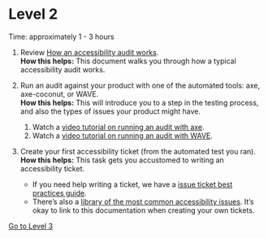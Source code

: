 # Level 2

Time: approximately 1 - 3 hours

1. Review [How an accessibility audit works](https://github.com/department-of-veterans-affairs/va.gov-team/blob/master/teams/vsa/accessibility/how-an-accessibility-audit-works.md). <br/>
    **How this helps:** This document walks you through how a typical accessibility audit works.

1. Run an audit against your product with one of the automated tools: axe, axe-coconut, or WAVE.  <br/>
    **How this helps:** This will introduce you to a step in the testing process, and also the types of issues your product might have.

    1. Watch a [video tutorial on running an audit with axe](https://www.youtube.com/watch?v=FW1giWW5M9I). 
    1. Watch a [video tutorial on running an audit with WAVE](https://www.youtube.com/watch?v=ITUDiTgAZY0).

1. Create your first accessibility ticket (from the automated test you ran). <br/>
    **How this helps:** This task gets you accustomed to writing an accessibility ticket. 

    * If you need help writing a ticket, we have a [issue ticket best practices guide](https://github.com/department-of-veterans-affairs/va.gov-team/blob/master/platform/accessibility/guidance/writing-508-issue-tickets.md). 
    * There’s also a [library of the most common accessibility issues](https://github.com/department-of-veterans-affairs/va.gov-team/tree/master/platform/accessibility/common-issues). It’s okay to link to this documentation when creating your own tickets.

[Go to Level 3](https://github.com/department-of-veterans-affairs/va.gov-team/blob/master/teams/vsa/accessibility/a11y-champs/03-level.md)
